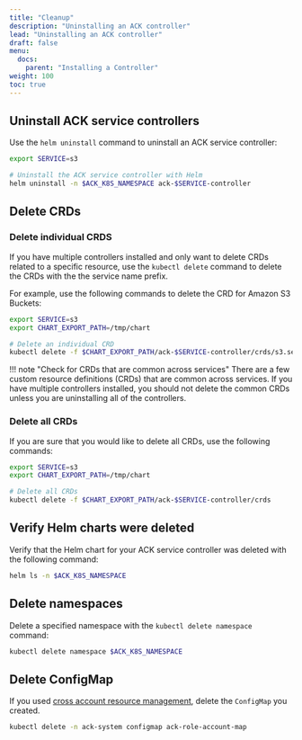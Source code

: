 ```yaml
---
title: "Cleanup"
description: "Uninstalling an ACK controller"
lead: "Uninstalling an ACK controller"
draft: false
menu: 
  docs:
    parent: "Installing a Controller"
weight: 100
toc: true
---
```


## Uninstall ACK service controllers 

Use the `helm uninstall` command to uninstall an ACK service controller:
```bash
export SERVICE=s3

# Uninstall the ACK service controller with Helm
helm uninstall -n $ACK_K8S_NAMESPACE ack-$SERVICE-controller
```

## Delete CRDs

### Delete individual CRDS

If you have multiple controllers installed and only want to delete CRDs related to a specific resource, use the `kubectl delete` command to delete the CRDs with the the service name prefix. 

For example, use the following commands to delete the CRD for Amazon S3 Buckets:
```bash
export SERVICE=s3
export CHART_EXPORT_PATH=/tmp/chart

# Delete an individual CRD
kubectl delete -f $CHART_EXPORT_PATH/ack-$SERVICE-controller/crds/s3.services.k8s.aws_buckets.yaml
```

!!! note "Check for CRDs that are common across services"
    There are a few custom resource definitions (CRDs) that are common across services. If you have multiple controllers installed, you should not delete the common CRDs unless you are uninstalling all of the controllers.

### Delete all CRDs

If you are sure that you would like to delete all CRDs, use the following commands:
```bash
export SERVICE=s3
export CHART_EXPORT_PATH=/tmp/chart

# Delete all CRDs
kubectl delete -f $CHART_EXPORT_PATH/ack-$SERVICE-controller/crds
```

## Verify Helm charts were deleted

Verify that the Helm chart for your ACK service controller was deleted with the following command:
```bash
helm ls -n $ACK_K8S_NAMESPACE
```

## Delete namespaces

Delete a specified namespace with the `kubectl delete namespace` command:
```bash
kubectl delete namespace $ACK_K8S_NAMESPACE
```

## Delete ConfigMap

If you used [cross account resource management][carm-docs], delete the `ConfigMap` you created. 
```bash
kubectl delete -n ack-system configmap ack-role-account-map
```

[carm-docs]: https://aws-controllers-k8s.github.io/community/user-docs/cross-account-resource-management/

